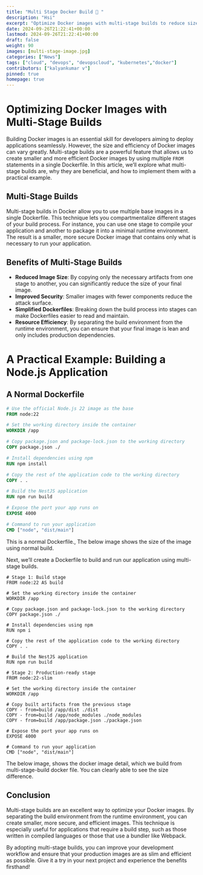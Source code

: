 ```yaml
---
title: "Multi Stage Docker Build 🐳 "
description: "Hsi"
excerpt: "Optimize Docker images with multi-stage builds to reduce size,"
date: 2024-09-26T21:22:41+00:00 
lastmod: 2024-09-26T21:22:41+00:00 
draft: false
weight: 90
images: [multi-stage-image.jpg]
categories: ["News"]
tags: ["cloud", "devops", "devopscloud", "kubernetes","docker"]
contributors: ["kalyankumar v"]
pinned: true
homepage: true
---
```


# Optimizing Docker Images with Multi-Stage Builds

Building Docker images is an essential skill for developers aiming to deploy applications seamlessly. However, the size and efficiency of Docker images can vary greatly. Multi-stage builds are a powerful feature that allows us to create smaller and more efficient Docker images by using multiple `FROM` statements in a single Dockerfile. In this article, we’ll explore what multi-stage builds are, why they are beneficial, and how to implement them with a practical example.

## Multi-Stage Builds

Multi-stage builds in Docker allow you to use multiple base images in a single Dockerfile. This technique lets you compartmentalize different stages of your build process. For instance, you can use one stage to compile your application and another to package it into a minimal runtime environment. The result is a smaller, more secure Docker image that contains only what is necessary to run your application.

## Benefits of Multi-Stage Builds

- **Reduced Image Size**: By copying only the necessary artifacts from one stage to another, you can significantly reduce the size of your final image.
- **Improved Security**: Smaller images with fewer components reduce the attack surface.
- **Simplified Dockerfiles**: Breaking down the build process into stages can make Dockerfiles easier to read and maintain.
- **Resource Efficiency**: By separating the build environment from the runtime environment, you can ensure that your final image is lean and only includes production dependencies.

# A Practical Example: Building a Node.js Application

## A Normal Dockerfile

```dockerfile
# Use the official Node.js 22 image as the base
FROM node:22

# Set the working directory inside the container
WORKDIR /app

# Copy package.json and package-lock.json to the working directory
COPY package.json ./

# Install dependencies using npm
RUN npm install

# Copy the rest of the application code to the working directory
COPY . .

# Build the NestJS application
RUN npm run build

# Expose the port your app runs on
EXPOSE 4000

# Command to run your application
CMD ["node", "dist/main"]
```
This is a normal Dockerfile., The below image shows the size of the image using normal build.

<!-- ![Image](large_size.jpg) -->



Next, we’ll create a Dockerfile to build and run our application using multi-stage builds.

```
# Stage 1: Build stage
FROM node:22 AS build

# Set the working directory inside the container
WORKDIR /app

# Copy package.json and package-lock.json to the working directory
COPY package.json ./

# Install dependencies using npm
RUN npm i

# Copy the rest of the application code to the working directory
COPY . .

# Build the NestJS application
RUN npm run build

# Stage 2: Production-ready stage
FROM node:22-slim

# Set the working directory inside the container
WORKDIR /app

# Copy built artifacts from the previous stage
COPY - from=build /app/dist ./dist
COPY - from=build /app/node_modules ./node_modules
COPY - from=build /app/package.json ./package.json

# Expose the port your app runs on
EXPOSE 4000

# Command to run your application
CMD ["node", "dist/main"]
```

The below image, shows the docker image detail, which we build from multi-stage-build docker file. You can clearly able to see the size difference.

<!-- ![Image](large_size.jpg) -->



## Conclusion

Multi-stage builds are an excellent way to optimize your Docker images. By separating the build environment from the runtime environment, you can create smaller, more secure, and efficient images. This technique is especially useful for applications that require a build step, such as those written in compiled languages or those that use a bundler like Webpack.

By adopting multi-stage builds, you can improve your development workflow and ensure that your production images are as slim and efficient as possible. Give it a try in your next project and experience the benefits firsthand!